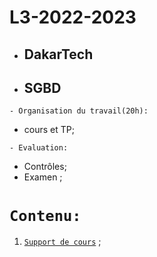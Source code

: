 # L3-2022-2023
 * ##  DakarTech  
 * ##  SGBD
 
 ``` - Organisation du travail(20h): ```
 * cours et TP;

``` - Evaluation: ```
 * Contrôles;
 * Examen ;

 # ``` Contenu: ```
 1. [`Support de cours`](https://github.com/pape-barro/DakarTech_SGBD/blob/main/SGBD-S4-5.pdf) ;
